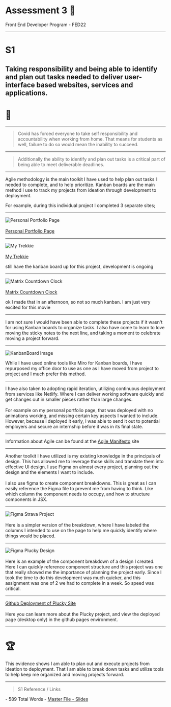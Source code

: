 # Assessment 3 📝
Front End Developer Program - FED22

---

# S1
## Taking responsibility and being able to identify and plan out tasks needed to deliver user-interface based websites, services and applications.

# 🤔

---

> Covid has forced everyone to take self responsibility and accountability when working from home. That means for students as well, failure to do so would mean the inability to succeed. 

---

> Additionally the ability to identify and plan out tasks is a critical part of being able to meet deliverable deadlines.

 
---

Agile methodology is the main toolkit I have used to help plan out tasks I needed to complete, 
and to help prioritize. Kanban boards are the main method I use to track my projects from ideation through development to deployment. 

For example, during this individual project I completed 3 separate sites;

---

![Personal Portfolio Page](./port2.png)<br></br>
<a href='https://fleming.digital' target="_blank" >Personal Portfolio Page</a>

---

![My Trekkie](./trekkie2.png)<br></br>
<a href='https://mytrekkie.netlify.app' target="_blank" >My Trekkie</a>

<p class='subText'>still have the kanban board up for this project, development is ongoing</p>

---

![Matrix Countdown Clock](./matrix2.png)<br></br>
<a href='https://matrix-countdown-clock.netlify.app' target="_blank" >Matrix Countdown Clock</a>
<p class='subText'>ok I made that in an afternoon, so not so much kanban. I am just very excited for this movie</p>

---

I am not sure I would have been able to complete these projects if it wasn't for using Kanban boards to organize tasks. I also have come to learn to love moving the sticky notes to the next line, and taking a moment to celebrate moving a project forward.

---

![KanbanBoard Image](./kanban.png)

While I have used online tools like Miro for Kanban boards, I have repurposed my office door to use as one as I have moved from project to project and I much prefer this method. 

---

I have also taken to adopting rapid iteration, utilizing continuous deployment from services like Netlify. Where I can deliver working software quickly and get changes out in smaller pieces rather than large changes.<br></br>
For example on my personal portfolio page, that was deployed with no animations working, and missing certain key aspects I wanted to include. However, because i deployed it early, I was able to send it out to potential employers and secure an internship before it was in its final state. 

---

Information about Agile can be found at the <a href='https://agilemanifesto.org/' target="_blank" >Agile Manifesto</a> site

---

Another toolkit I have utilized is my existing knowledge in the principals of design. This has allowed me to leverage those skills and translate them into effective UI design. I use Figma on almost every project, planning out the design and the elements I want to include. <br></br>
I also use figma to create component breakdowns. This is great as I can easily reference the Figma file to prevent me from having to think. Like which column the component needs to occupy, and how to structure components in JSX.

---

![Figma Strava Project](./figma1.png)
<br></br>
Here is a simpler version of the breakdown, where I have labeled the columns I intended to use on the page to help me quickly identify where things would be placed. 

---

![Figma Plucky Design](./figma2.png)
<br></br>
Here is an example of the component breakdown of a design I created. Here I can quickly reference component structure and this project was one that really showed me the importance of planning the project early. Since I took the time to do this development was much quicker, and this assignment was one of 2 we had to complete in a week. So speed was critical.

---

<a href='https://github.com/wikidbrit/Plucky' target="_blank" >Github Deployment of Plucky Site</a><br></br>
Here you can learn more about the Plucky project, and view the deployed page (desktop only) in the github pages environment. 

---

# 🏆
This evidence shows I am able to plan out and execute projects from ideation to deployment. That I am able to break down tasks and utilize tools to help keep me organized and moving projects forward. 

---
> S1
> Reference / Links
<span class='ulItem'>
- 589 Total Words
- <a href='https://github.com/wikidbrit/assessment_3/blob/main/src/slides/01-S1.md' target="_blank" >Master File - Slides</a></span>


